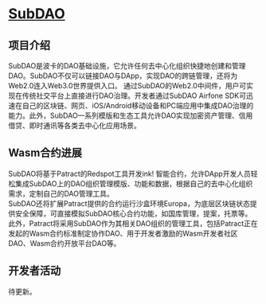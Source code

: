 # [SubDAO](https://www.subdao.network/)

## 项目介绍
SubDAO是波卡的DAO基础设施，它允许任何去中心化组织快捷地创建和管理DAO。SubDAO不仅可以链接DAO与DApp，实现DAO的跨链管理，还将为Web2.0连入Web3.0世界提供入口。
通过SubDAO的Web2.0中间件，用户可实现在传统社交平台上直接进行DAO治理。开发者通过SubDAO Airfone SDK可迅速在自己的区块链、网页、iOS/Android移动设备和PC端应用中集成DAO治理的能力。此外，SubDAO一系列模版和生态工具允许DAO实现加密资产管理、信用借贷、即时通讯等各类去中心化应用场景。

## Wasm合约进展
SubDAO将基于Patract的Redspot工具开发ink! 智能合约，允许DApp开发人员轻松集成SubDAO上的DAO组织管理模版、功能和数据，根据自己的去中心化组织需求，定制自己的DAO管理工具。  
SubDAO还将扩展Patract提供的合约运行沙盒环境Europa，为底层区块链状态提供安全保障，可直接模拟SubDAO核心合约功能，如国库管理，提案，托票等。
此外，Patract将采用SubDAO作为其相关DAO组织的管理工具，包括Patract正在发起的Wasm合约标准制定协作DAO、用于开发者激励的Wasm开发者社区DAO、Wasm合约开放平台DAO等。 

## 开发者活动

待更新。
